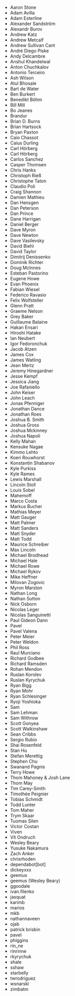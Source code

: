 * Aaron Stone
* Adam Avilla
* Adam Esterline
* Alexander Sandström
* Alexandr Burov
* Andrew Katz
* Andrew Metcalf
* Andrew Sullivan Cant
* André Diego Piske
* Andy Delcambre
* Anshul Khandelwal
* Anton Chuchkalov
* Antonio Terceiro
* Ash Wilson
* Atul Bhosale
* Bart de Water
* Ben Burkert
* Benedikt Böhm
* Bill Mill
* Bo Jeanes
* Brandur
* Brian D. Burns
* Brian Hartsock
* Bryan Paxton
* Caio Chassot
* Caius Durling
* Carl Hörberg
* Carl Hörberg
* Carlos Sanchez
* Casper Thomsen
* Chris Hanks
* Christoph Rieß
* Christophe Taton
* Claudio Poli
* Craig Shannon
* Damien Mathieu
* Dan Hensgen
* Dan Peterson
* Dan Prince
* Dane Harrigan
* Daniel Berger
* Dave Myron
* Dave Newton
* Dave Vasilevsky
* David Biehl
* David Taylor
* Dimitrij Denissenko
* Dominik Richter
* Doug McInnes
* Esteban Pastorino
* Eugene Howe
* Evan Phoenix
* Fabian Wiesel
* Federico Ravasio
* Felix Wolfsteller
* Glenn Pratt
* Graeme Nelson
* Grey Baker
* Guillaume Balaine
* Hakan Ensari
* Hiroshi Hatake
* Ian Neubert
* Igor Fedoronchuk
* Jacob Atzen
* James Cox
* James Watling
* Jean Mertz
* Jeremy Hinegardner
* Jesse Kempf
* Jessica Jiang
* Joe Rafaniello
* John Keiser
* John Leach
* Jonas Pfenniger
* Jonathan Dance
* Jonathan Roes
* Joshua B. Smith
* Joshua Gross
* Joshua Mckinney
* Joshua Napoli
* Kelly Mahan
* Kensuke Nagae
* Kimmo Lehto
* Koen Rouwhorst
* Konstantin Shabanov
* Kyle Purkiss
* Kyle Rames
* Lewis Marshall
* Lincoln Stoll
* Louis Sobel
* Mahemoff
* Marco Costa
* Markus Bucher
* Mathias Meyer
* Matt Gauger
* Matt Palmer
* Matt Sanders
* Matt Snyder
* Matt Todd
* Maurice Schreiber
* Max Lincoln
* Michael Brodhead
* Michael Hale
* Michael Rowe
* Michael Rykov
* Mike Heffner
* Milovan Zogovic
* Myron Marston
* Nathan Long
* Nathan Sutton
* Nick Osborn
* Nicolas Leger
* Nicolas Sanguinetti
* Paul Gideon Dann
* Pavel
* Pavel Valena
* Peter Meier
* Peter Weldon
* Phil Ross
* Raul Murciano
* Richard Godbee
* Richard Ramsden
* Rohan Mendon
* Ruslan Korolev
* Ruslan Kyrychuk
* Ryan Bigg
* Ryan Mohr
* Ryan Schlesinger
* Ryoji Yoshioka
* Sam
* Sam Lehman
* Sam Withrow
* Scott Gonyea
* Scott Walkinshaw
* Sean Cribbs
* Sergio Rubio
* Shai Rosenfeld
* Stan Hu
* Stefan Merettig
* Stephen Chu
* Swanand Pagnis
* Terry Howe
* Thom Mahoney & Josh Lane
* Thom May
* Tim Carey-Smith
* Timothée Peignier
* Tobias Schmidt
* Todd Lunter
* Tom Maher
* Trym Skaar
* Tuomas Silen
* Victor Costan
* Viven
* Vít Ondruch
* Wesley Beary
* Yusuke Nakamura
* Zach Anker
* chrisrhoden
* dependabot[bot]
* dickeyxxx
* geemus
* geemus (Wesley Beary)
* ggoodale
* ivan.filenko
* jasquat
* karimb
* marios
* mkb
* nathannaveen
* ojab
* patrick brisbin
* pavel
* phiggins
* rin_ne
* rinrinne
* rkyrychuk
* shale
* sshaw
* starbelly
* twrodriguez
* wsnarski
* zimbatm